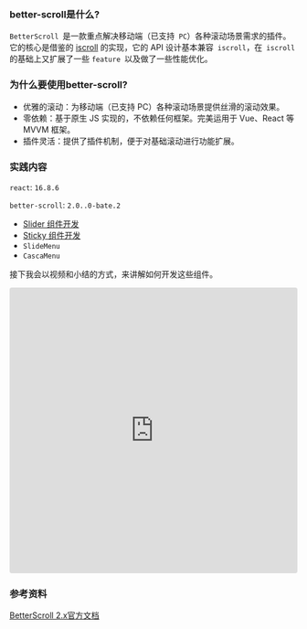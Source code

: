 ### better-scroll是什么?

`BetterScroll `是一款重点解决移动端（已支持` PC`）各种滚动场景需求的插件。它的核心是借鉴的 [iscroll](https://github.com/cubiq/iscroll) 的实现，它的 API 设计基本兼容` iscroll`，在` iscroll` 的基础上又扩展了一些 `feature `以及做了一些性能优化。

### 为什么要使用better-scroll?

- 优雅的滚动：为移动端（已支持 PC）各种滚动场景提供丝滑的滚动效果。
- 零依赖：基于原生 JS 实现的，不依赖任何框架。完美运用于 Vue、React 等 MVVM 框架。
- 插件灵活：提供了插件机制，便于对基础滚动进行功能扩展。

### 实践内容

`react`: `16.8.6`

`better-scroll`: `2.0..0-bate.2`

- [Slider 组件开发](notes/react/better-scroll/slider.md) 
- [Sticky 组件开发](notes/react/better-scroll/sticky.md)
- `SlideMenu`
- `CascaMenu`

接下我会以视频和小结的方式，来讲解如何开发这些组件。

<iframe src="https://codesandbox.io/embed/react-better-scroll-8gghg?autoresize=1&eslint=1&fontsize=14" title="react-better-scroll" allow="geolocation; microphone; camera; midi; vr; accelerometer; gyroscope; payment; ambient-light-sensor; encrypted-media; usb" style="width:100%; height:500px; border:0; border-radius: 4px; overflow:hidden;" sandbox="allow-modals allow-forms allow-popups allow-scripts allow-same-origin"></iframe>

### 参考资料

[BetterScroll 2.x官方文档](https://better-scroll.github.io/docs/en-US/)

